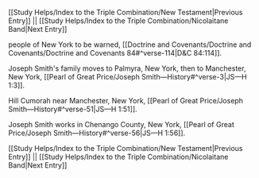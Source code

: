 [[Study Helps/Index to the Triple Combination/New Testament|Previous Entry]]  ||  [[Study Helps/Index to the Triple Combination/Nicolaitane Band|Next Entry]]

 people of New York to be warned, [[Doctrine and Covenants/Doctrine and Covenants/Doctrine and Covenants 84#^verse-114|D&C 84:114]].

 Joseph Smith's family moves to Palmyra, New York, then to Manchester, New York, [[Pearl of Great Price/Joseph Smith—History#^verse-3|JS—H 1:3]].

 Hill Cumorah near Manchester, New York, [[Pearl of Great Price/Joseph Smith—History#^verse-51|JS—H 1:51]].

 Joseph Smith works in Chenango County, New York, [[Pearl of Great Price/Joseph Smith—History#^verse-56|JS—H 1:56]].

[[Study Helps/Index to the Triple Combination/New Testament|Previous Entry]]  ||  [[Study Helps/Index to the Triple Combination/Nicolaitane Band|Next Entry]]